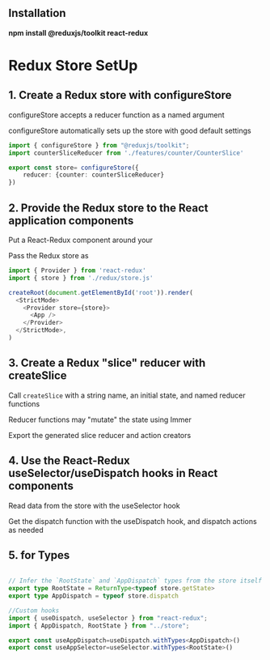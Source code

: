 ##  Installation

**npm install @reduxjs/toolkit react-redux**

# Redux Store SetUp

## 1. Create a Redux store with configureStore

configureStore accepts a reducer function as a named argument

configureStore automatically sets up the store with good default settings
```ts
import { configureStore } from "@reduxjs/toolkit";
import counterSliceReducer from './features/counter/CounterSlice'

export const store= configureStore({
    reducer: {counter: counterSliceReducer}
})
```

## 2. Provide the Redux store to the React application components

Put a React-Redux <Provider> component around your <App />

Pass the Redux store as <Provider store={store}>

```ts
import { Provider } from 'react-redux'
import { store } from './redux/store.js'

createRoot(document.getElementById('root')).render(
  <StrictMode>
    <Provider store={store}>
      <App />
    </Provider>
  </StrictMode>,
)
```

## 3. Create a Redux "slice" reducer with createSlice

Call `createSlice` with a string name, an initial state, and named reducer functions

Reducer functions may "mutate" the state using Immer

Export the generated slice reducer and action creators

## 4. Use the React-Redux useSelector/useDispatch hooks in React components

Read data from the store with the useSelector hook

Get the dispatch function with the useDispatch hook, and dispatch actions as needed

## 5. for Types

```ts

// Infer the `RootState` and `AppDispatch` types from the store itself in store.ts
export type RootState = ReturnType<typeof store.getState>
export type AppDispatch = typeof store.dispatch

//Custom hooks
import { useDispatch, useSelector } from "react-redux";
import { AppDispatch, RootState } from "../store";

export const useAppDispatch=useDispatch.withTypes<AppDispatch>()
export const useAppSelector=useSelector.withTypes<RootState>()
```
